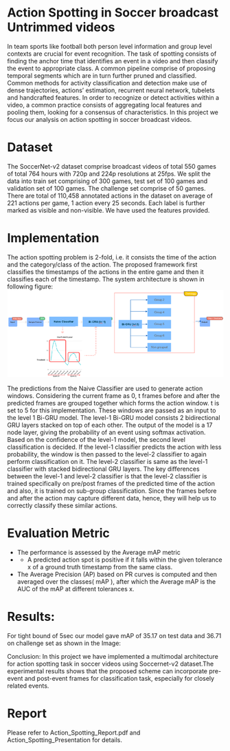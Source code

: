 # Action Spotting in Soccer broadcast Untrimmed videos

In team sports like football both person level information and group level contexts are crucial for event recognition. The task of spotting consists of finding the anchor time that identifies
an event in a video and then classify the event to appropriate class. A common pipeline comprise of proposing temporal segments which are in turn further pruned and classified. Common
methods for activity classification and detection make use of dense trajectories, actions’ estimation, recurrent neural network, tubelets and handcrafted features. In order to recognize
or detect activities within a video, a common practice consists of aggregating local features and pooling them, looking for a consensus of characteristics. In this project we focus our
analysis on action spotting in soccer broadcast videos.

# Dataset
The SoccerNet-v2 dataset comprise broadcast videos of total 550 games of total 764 hours with 720p and 224p resolutions at 25fps. We split the data into train set comprising of 300 games,
test set of 100 games and validation set of 100 games. The challenge set comprise of 50 games. There are total of 110,458 annotated actions in the dataset on average of 221 actions per game, 1 action
every 25 seconds. Each label is further marked as visible and non-visible. We have used the features provided.

# Implementation
The action spotting problem is 2-fold, i.e. it consists the time of the action and the category/class of the action. The proposed framework first classifies the timestamps of the actions in the entire game and then it classifies each of the timestamp. The system architecture is shown in following figure: ![Alt text](https://github.com/harshitmonish/Action-Spooting-Soccer-Videos/blob/main/architecture.png?raw=true "Model Architecture")

The predictions from the Naive Classifier are used to generate action windows. Considering the current frame as 0, t frames before and after the predicted frames are grouped together which forms the action window. t is set to 5 for this implementation. These windows are passed as an input to the level 1 Bi-GRU model. The level-1 Bi-GRU model consists 2 bidirectional GRU layers stacked on top of each other. The output of the model is a 17 node layer, giving the probability of an event using
softmax activation. Based on the confidence of the level-1 model, the second level classification is decided. If the level-1 classifier predicts the action with less probability, the window is then passed to the level-2 classifier to again perform classification on it. The level-2 classifier is same as the level-1 classifier
with stacked bidirectional GRU layers. The key differences between the level-1 and level-2 classifier is that the level-2 classifier is trained specifically on pre/post frames of the predicted time of the action and also, it is trained on sub-group classification. Since the frames before and after the action may capture different data, hence, they will help us to correctly classify these similar actions.

# Evaluation Metric
* The performance is assessed by the Average mAP metric
* * A predicted action spot is positive if it falls within the given tolerance x of a ground truth timestamp from the same class.
* The Average Precision (AP) based on PR curves is computed and then averaged over the classes( mAP ), after which the Average mAP is the AUC of the mAP at different tolerances x.

# Results:
For tight bound of 5sec our model gave mAP of 35.17 on test data and 36.71 on challenge set as shown in the Image:

Conclusion: 
In this project we have implemented a multimodal architecture for action spotting task in soccer videos using Soccernet-v2 dataset.The experimental results shows that the proposed scheme can incorporate pre-event and post-event frames for classification task, especially for closely related events.

# Report
Please refer to Action_Spotting_Report.pdf and Action_Spotting_Presentation for details.

